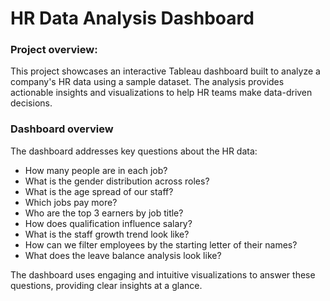 # HR Data Analysis Dashboard
### Project overview:
This project showcases an interactive Tableau dashboard built to analyze a company's HR data using a sample dataset. The analysis provides actionable insights and visualizations to help HR teams make data-driven decisions.

### Dashboard overview
The dashboard addresses key questions about the HR data:
* How many people are in each job?
* What is the gender distribution across roles?
* What is the age spread of our staff?
* Which jobs pay more?
* Who are the top 3 earners by job title?
* How does qualification influence salary?
* What is the staff growth trend look like?
* How can we filter employees by the starting letter of their names?
* What does the leave balance analysis look like?

The dashboard uses engaging and intuitive visualizations to answer these questions, providing clear insights at a glance.

